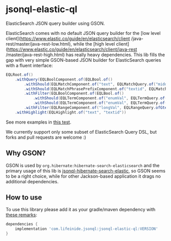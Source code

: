 # jsonql-elastic-ql

ElasticSearch JSON query builder using GSON.

ElasticSearch comes with no default JSON query builder for the [low level client](https://www.elastic.co/guide/en/elasticsearch/client
/java-rest/master/java-rest-low.html), while the [high level client](https://www.elastic.co/guide/en/elasticsearch/client/java-rest
/master/java-rest-high.html) has really heavy dependencies. This lib fills the gap with very simple GSON-based JSON builder for
 ElasticSearch queries with a fluent interface:
 
```java
EQLRoot.of()
    .withQuery(EQLBoolComponent.of(EQLBool.of()
        .withShould(EQLMatchComponent.of("text", EQLMatchQuery.of("middle").withAutoFuzziness()))
        .withShould(EQLMatchPhrasePrefixComponent.of("textid", EQLMatchPhrasePrefixQuery.of("phrase-a")))
        .withFilter(EQLBoolComponent.of(EQLBool.of()
            .withShould(EQLTermComponent.of("enumVal", EQLTermQuery.of("C")))
            .withShould(EQLTermComponent.of("enumVal", EQLTermQuery.of("A")))))
        .withFilter(EQLRangeComponent.of("longVal", EQLRangeQuery.ofGte(1L).withLte(3L)))))
    .withHighlight(EQLHighlight.of("text", "textid"))
```  
 
See more examples in [this test](src/test/java/com/lifeinide/jsonql/elasticql/test/ElasticQLTest.java).

We currently support only some subset of ElasticSearch Query DSL, but forks and pull requests are welcome :)

## Why GSON?

GSON is used by `org.hibernate:hibernate-search-elasticsearch` and the primary usage of this lib is [jsonql-hibernate-search-elastic](https://github.com/json-ql/jsonql-hibernate-search-elastic), so GSON seems to be a right choice,  while for other Jackson-based application it drags no additional dependencies.   

## How to use

To use this library please add it as your gradle/maven dependency with [these remarks](https://github.com/json-ql/jsonql-core#how-to-use):

```groovy
dependencies {
    implementation 'com.lifeinide.jsonql:jsonql-elastic-ql:VERSION'
}
```
